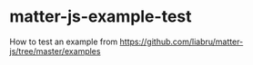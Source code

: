 # matter-js-example-test

How to test an example from https://github.com/liabru/matter-js/tree/master/examples
